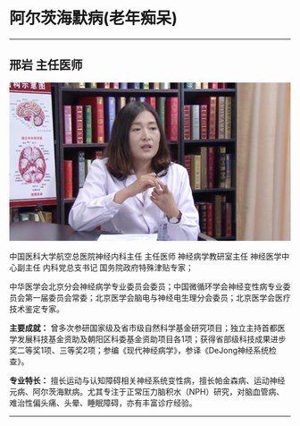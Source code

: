 # 阿尔茨海默病(老年痴呆)

---

## 邢岩 主任医师

![1679203393453](image/c03_001/1679203393453.png)

中国医科大学航空总医院神经内科主任  主任医师 神经病学教研室主任  神经医学中心副主任  内科党总支书记  国务院政府特殊津贴专家；

中华医学会北京分会神经病学专业委员会委员；中国微循环学会神经变性病专业委员会第一届委员会常委；北京医学会脑电与神经电生理分会委员；北京医学会医疗技术鉴定专家。


**主要成就：** 曾多次参研国家级及省市级自然科学基金研究项目；独立主持首都医学发展科技基金资助及朝阳区科委基金资助项目各1项；获得省部级科技成果进步奖二等奖1项、三等奖2项；参编《现代神经病学》，参译《DeJong神经系统检查》。


**专业特长：** 擅长运动与认知障碍相关神经系统变性病，擅长帕金森病、运动神经元病、阿尔茨海默病。尤其专注于正常压力脑积水（NPH）研究，对脑血管病、难治性偏头痛、头晕、睡眠障碍，亦有丰富诊疗经验。

---
